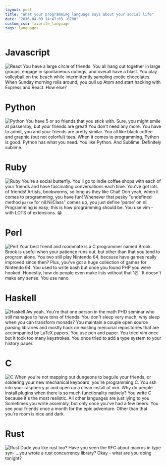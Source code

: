```yaml
---
layout: post
title: "What your programming language says about your social life"
date: "2016-04-09 14:47:03 -0700"
custom_css: favorite_language
tags: languages
---
```


# Javascript

![React](/images/react.png)
<span>
You have a large circle of friends. You all hang out together in large groups, engage in spontaneous outings, and overall have a blast. You play volleyball on the beach while intermittently sampling exotic chocolates. When Sunday morning rolls around, you pull up Atom and start hacking with Express and React. How else?

# Python

![Python](/images/python.png)
<span>
You have 5 or so friends that you stick with. Sure, you might smile at passersby, but your friends are great! You don't need any more. You have to admit, you and your friends are pretty similar. You all like black coffee and graphic (but not colorful) tees. When it comes to programming, Python is good. Python has what you need. You like Python. And Sublime. Definitely sublime.

# Ruby

![Ruby](/images/ruby.gif)
<span>
You're a social butterfly. You'll go to indie coffee shops with each of your friends and have fascinating conversations each time. You've got lots of friends! Artists, bookworms, so long as they like Chai! Ooh yeah, when it comes to programming, you have fun! Whenever that pesky "undefined method `parse` for nil:NilClass" comes up, you just define 'parse' on nil. Programming is easy;  this is how programming should be. You use vim - with LOTS of extensions. 😁

# Perl

![Perl](/images/perl.gif)
<span>
Your best friend and roommate is a C programmer named Brook. Brook is useful when your patience runs out, but other than that you tend to program alone. You two still play Nintendo 64, because have games really improved since then? Plus, you've got a huge collection of games for Nintendo 64. You used to write bash but once you found PHP you were hooked. Honestly, how do people even make lists without that '@'. It doesn't make any sense. You use nano.

# Haskell

![Haskell](/images/haskell.png)
<span>
Aw yeah. You're that one person in the math PHD seminar who still manages to have tons of friends. You don't sleep very much; why sleep when you can transform monads? You maintain a couple open source parsing libraries and mostly hack on existing mercurial repositories that are accompanied by LaTeX papers. You use pen and paper. You tried vim once but it took too many keystrokes. You once tried to add a type system to your history paper.

# C

![C](/images/c.png)
<span>
When you're not mapping out dungeons to beguile your friends, or soldering your new mechanical keyboard, you're programming C. You ssh into your raspberry pi and open up a clean install of vim. Why do people install plugins when there is so much functionality natively? You write C because it's the most realistic. All other languages are just lying to you. Sometimes you write assembly, but only once you've had a few beers. You see your friends once a month for the epic adventure. Other than that you're room is nice and dark.

# Rust

![Rust](/images/rust.png)
<span>
Dude you like rust too? Have you seen the RFC about macros in type syn- ...you wrote a rust concurrency library? Okay - what are you doing tonight?
